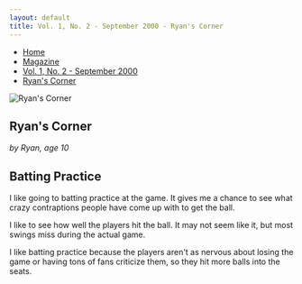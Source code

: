 ```yaml
---
layout: default
title: Vol. 1, No. 2 - September 2000 - Ryan's Corner
---
```

<nav class="breadcrumb" aria-label="breadcrumbs">
  <ul>
    <li><a href="{{ site.url }}{{ site.baseurl }}/index.html">Home</a></li>
    <li><a href="../magazine-home.html">Magazine</a></li>
    <li><a href="bi_vol_1_no_2_home.html">Vol. 1, No. 2 - September 2000</a></li>
    <li class="is-active"><a href="#" aria-current="page">Ryan's Corner</a></li>
  </ul>
</nav>

<section class="storycontent">
  <img src="{{ site.url }}{{ site.baseurl }}/assets/images/ryanlogo_xsm.gif" alt="Ryan's Corner" title="Ryan's Corner"/>
  
  <h1>Ryan's Corner</h1>
  <p><em>by Ryan, age 10</em></p>

  <h2>Batting Practice</h2>

  <p>
    I like going to batting practice at the game. It gives me a chance to see what crazy contraptions people have come up with to get the ball.
  </p>

  <p>
    I like to see how well the players hit the ball. It may not seem like it, but most swings miss during the actual game.
  </p>

  <p>
    I like batting practice because the players aren't as nervous about losing the game or having tons of fans criticize them, so they hit more balls into the seats.
  </p>

</section>
